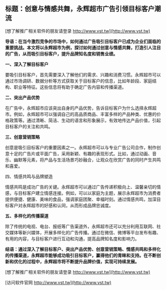 ## **标题：创意与情感共舞，永辉超市广告引领目标客户潮流**

[想了解推广相关软件的朋友请登录 http://www.vst.tw](http://www.vst.tw)

**导语：在当今激烈竞争的市场中，如何通过广告吸引目标客户已成为企业们面临的重要挑战。本文将以永辉超市为例，探讨如何通过创意与情感共舞，打造引人注目的广告，从而吸引目标客户，提升品牌知名度和销售业绩。**

**一、深入了解目标客户**

要吸引目标客户，首先需要深入了解他们的需求、兴趣和消费习惯。永辉超市可以通过市场调研、数据分析等方式获取关于目标客户的信息，比如年龄段、家庭结构、职业等特征。这些信息将有助于确定广告内容和传播渠道。

**二、突出产品优势**

在广告中，永辉超市应该突出自身的产品优势，告诉目标客户为什么选择永辉超市。例如，永辉超市可以强调自己的高品质商品、丰富多样的产品种类、优惠的价格政策等。通过清晰、简洁、生动的语言和形象展示，有效地传达产品价值，引起目标客户的关注和共鸣。

**三、创意营销策略**

创意是吸引目标客户的重要因素之一。永辉超市可以与专业广告公司合作，制作创意十足的广告片或平面广告，采用新颖、有趣的表现形式。比如，通过动画、音乐、幽默等元素，将产品与生活场景巧妙融合，让观众在欣赏广告的同时产生共鸣和喜爱。

四、情感共鸣与品牌塑造

情感共鸣是成功广告的关键。永辉超市可以通过广告传递积极向上、温馨亲切的情感，与目标客户建立情感连接。例如，可以以家庭为主题，展示永辉超市为消费者提供便捷、健康、美味的食品，强调家庭团聚、幸福时刻。通过情感共鸣，加深目标客户对永辉超市的好感和认同，从而形成品牌忠诚度。

**五、多样化的传播渠道**

除了传统的电视、电台、报纸等广告渠道外，永辉超市还可以充分利用互联网、社交媒体等新兴媒体，开展多样化的广告传播。通过在微信、微博等平台发布有趣、有用的内容，与目标客户进行互动和沟通，提高品牌知名度和影响力。

**结语：通过深入了解目标客户、突出产品优势、创意营销策略、情感共鸣和多样化的传播渠道，永辉超市能够成功吸引目标客户，赢得他们的青睐和支持。在不断创新和优化的过程中，永辉超市将不断提升品牌价值，实现可持续发展。**

[想了解推广相关软件的朋友请登录 http://www.vst.tw](http://www.vst.tw)


[访问软件官网 http://www.vst.tw](http://www.vst.tw)
